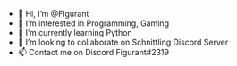 - 👋 Hi, I’m @Flgurant
- 👀 I’m interested in Programming, Gaming
- 🌱 I’m currently learning Python
- 💞️ I’m looking to collaborate on Schnittling Discord Server
- 📫 Contact me on Discord Figurant#2319

<!---
Flgurant/Flgurant is a ✨ special ✨ repository because its `README.md` (this file) appears on your GitHub profile.
You can click the Preview link to take a look at your changes.
--->
